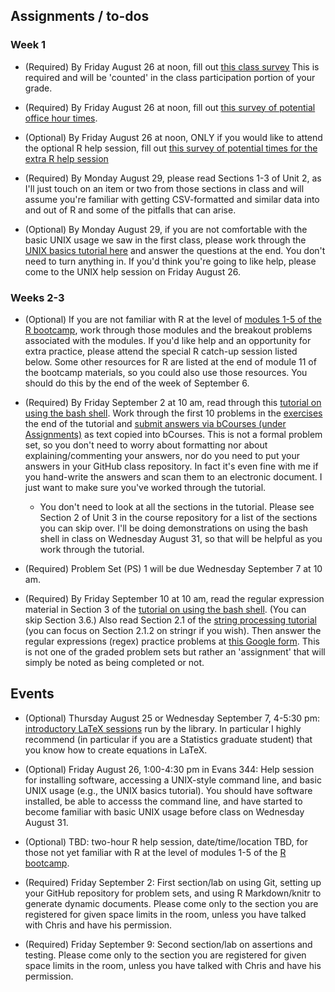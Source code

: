 ## Assignments / to-dos

### Week 1

- (Required) By Friday August 26 at noon, fill out [this class survey](https://forms.gle/SVm9thpkh16Zps2h6) This is required and will be 'counted' in the class participation portion of your grade.

- (Required) By Friday August 26 at noon, fill out [this survey of potential office hour times](http://whenisgood.net/jxstc5k).

- (Optional) By Friday August 26 at noon, ONLY if you would like to attend the optional R help session, fill out [this survey of potential times for the extra R help session](TBD)

- (Required) By Monday August 29, please read Sections 1-3 of Unit 2, as I'll just touch on an item or two from those sections in class and will assume you're familiar with getting CSV-formatted and similar data into and out of R and some of the pitfalls that can arise. 

- (Optional) By Monday August 29, if you are not comfortable with the basic UNIX usage we saw in the first class, please work through the [UNIX basics tutorial here](https://berkeley-scf.github.com/tutorial-unix-basics) and answer the questions at the end. You don't need to turn anything in. If you'd think you're going to like help, please come to the UNIX help session on Friday August 26.

### Weeks 2-3

- (Optional) If you are not familiar with R at the level of [modules
1-5 of the R bootcamp](https://berkeley-scf.github.com/berkeley-scf/r-bootcamp-fall-2022/schedule),
work through those modules and the breakout problems associated with
the modules. If you'd like help and an opportunity for extra practice,
please attend the special R catch-up session listed below. Some other
resources for R are listed at the end of module 11 of the bootcamp
materials, so you could also use those resources. You should do this by the end of the week of September 6.

- (Required) By Friday September 2 at 10 am, read through this [tutorial on using the bash shell](https://berkeley-scf.github.com/tutorial-using-bash). Work through the first 10 problems in the [exercises](https://berkeley-scf.github.io/tutorial-using-bash/exercises) the end of the tutorial and [submit answers via bCourses (under Assignments)](https://bcourses.berkeley.edu/courses/1517800/assignments) as text copied into bCourses. This is not a formal problem set, so you don't need to worry about formatting nor about explaining/commenting your answers, nor do you need to put your answers in your GitHub class repository. In fact it's even fine with me if you hand-write the answers and scan them to an electronic document. I just want to make sure you've worked through the tutorial. 
   - You don't need to look at all the sections in the tutorial. Please see Section 2 of Unit 3 in the course repository for a list of the sections you can skip over. I'll be doing demonstrations on using the bash shell in class on Wednesday August 31, so that will be helpful as you work through the tutorial. 

- (Required) Problem Set (PS) 1 will be due Wednesday September 7 at 10 am.

- (Required) By Friday September 10 at 10 am, read the regular expression material in Section 3 of the [tutorial on using the bash shell](https://github.com/berkeley-scf/tutorial-using-bash). (You can skip Section 3.6.) Also read Section 2.1 of the [string processing tutorial](https://github.com/berkeley-scf/tutorial-string-processing) (you can focus on Section 2.1.2 on stringr if you wish). Then answer the regular expressions (regex) practice problems at [this Google form](https://forms.gle/FxJaLSeg8YX5UVXW9). This is not one of the graded problem sets but rather an 'assignment' that will simply be noted as being completed or not.


## Events

- (Optional) Thursday August 25 or Wednesday September 7, 4-5:30 pm: [introductory LaTeX sessions](https://berkeley.libcal.com/calendar/workshops) run by the library. In particular I highly recommend (in particular if you are a Statistics graduate student) that you know how to create equations in LaTeX.

- (Optional) Friday August 26, 1:00-4:30 pm in Evans 344: Help session for installing software, accessing a UNIX-style command line, and basic UNIX usage (e.g., the UNIX basics tutorial). You should have software installed, be able to accesss the command line, and have started to become familiar with basic UNIX usage before class on Wednesday August 31.

- (Optional) TBD: two-hour R help session, date/time/location TBD, for those not yet familiar with R at the level of modules 1-5 of the [R bootcamp](https://berkeley-scf.github.com/berkeley-scf/r-bootcamp-fall-2022/schedule).

- (Required) Friday September 2: First section/lab on using Git, setting up your GitHub repository for problem sets, and using R Markdown/knitr to generate dynamic documents. Please come only to the section you are registered for given space limits in the room, unless you have talked with Chris and have his permission. 

- (Required) Friday September 9: Second section/lab on assertions and testing. Please come only to the section you are registered for given space limits in the room, unless you have talked with Chris and have his permission. 


